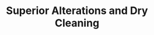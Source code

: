 ---
title: "Superior Alterations and Dry Cleaning"
url: /cambridge/superior-alterations-and-dry-cleaning/
shop: Wäscherei
---